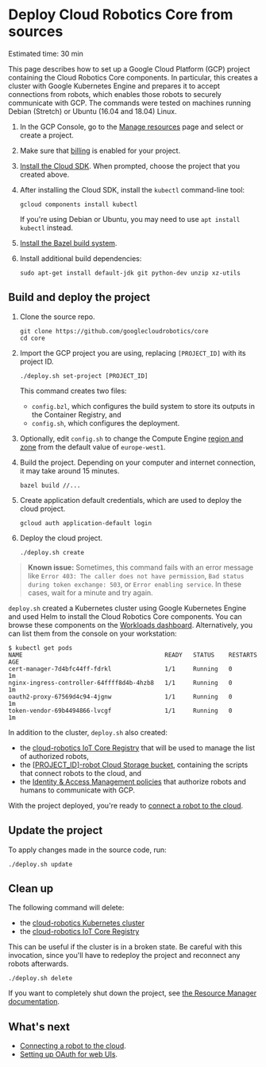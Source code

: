 # Deploy Cloud Robotics Core from sources

Estimated time: 30 min

This page describes how to set up a Google Cloud Platform (GCP) project
containing the Cloud Robotics Core components.
In particular, this creates a cluster with Google Kubernetes Engine and prepares
it to accept connections from robots, which enables those robots to securely
communicate with GCP.
The commands were tested on machines running Debian (Stretch) or Ubuntu (16.04
and 18.04) Linux.

1. In the GCP Console, go to the [Manage resources][resource-manager] page and
   select or create a project.
1. Make sure that [billing][modify-project] is enabled for your project.
1. [Install the Cloud SDK][cloud-sdk]. When prompted, choose the project that you created above.
1. After installing the Cloud SDK, install the `kubectl` command-line tool:

    ```shell
    gcloud components install kubectl
    ```

    If you're using Debian or Ubuntu, you may need to use `apt install kubectl` instead.

1. [Install the Bazel build system][install-bazel].

1. Install additional build dependencies:

    ```shell
    sudo apt-get install default-jdk git python-dev unzip xz-utils
    ```

[resource-manager]: https://console.cloud.google.com/cloud-resource-manager
[modify-project]: https://cloud.google.com/billing/docs/how-to/modify-project
[cloud-sdk]: https://cloud.google.com/sdk/docs/
[install-bazel]: https://github.com/bazelbuild/bazel/blob/0.22.0/site/docs/install-ubuntu.md

## Build and deploy the project

1. Clone the source repo.

    ```shell
    git clone https://github.com/googlecloudrobotics/core
    cd core
    ```

1. Import the GCP project you are using, replacing `[PROJECT_ID]` with its project ID.

    ```shell
    ./deploy.sh set-project [PROJECT_ID]
    ```

    This command creates two files:

    * `config.bzl`, which configures the build system to store its outputs in the Container Registry, and
    * `config.sh`, which configures the deployment.

1. Optionally, edit `config.sh` to change the Compute Engine [region and zone](https://cloud.google.com/compute/docs/regions-zones/) from the default value of `europe-west1`.

1. Build the project. Depending on your computer and internet connection, it may take around 15 minutes.

    ```shell
    bazel build //...
    ```

1. Create application default credentials, which are used to deploy the cloud project.

    ```shell
    gcloud auth application-default login
    ```

1. Deploy the cloud project.

    ```shell
    ./deploy.sh create
    ```

> **Known issue:**
> Sometimes, this command fails with an error message like
> `Error 403: The caller does not have permission`,
> `Bad status during token exchange: 503`, or
> `Error enabling service`.
> In these cases, wait for a minute and try again.

`deploy.sh` created a Kubernetes cluster using Google Kubernetes Engine and used Helm to install the Cloud Robotics Core components.
You can browse these components on the [Workloads dashboard](https://console.cloud.google.com/kubernetes/workload).
Alternatively, you can list them from the console on your workstation:

```console
$ kubectl get pods
NAME                                        READY   STATUS    RESTARTS   AGE
cert-manager-7d4bfc44ff-fdrkl               1/1     Running   0          1m
nginx-ingress-controller-64ffff8d4b-4hzb8   1/1     Running   0          1m
oauth2-proxy-67569d4c94-4jgnw               1/1     Running   0          1m
token-vendor-69b4494866-lvcgf               1/1     Running   0          1m
```

In addition to the cluster, `deploy.sh` also created:

* the [cloud-robotics IoT Core Registry](https://console.cloud.google.com/iot/registries) that will be used to manage the list of authorized robots,
* the [[PROJECT_ID]-robot Cloud Storage bucket](https://console.cloud.google.com/storage/browser), containing the scripts that connect robots to the cloud, and
* the [Identity & Access Management policies](https://console.cloud.google.com/iam-admin/iam) that authorize robots and humans to communicate with GCP.

With the project deployed, you're ready to [connect a robot to the cloud](how-to/connecting-robot.md).

## Update the project

To apply changes made in the source code, run:

```shell
./deploy.sh update
```

## Clean up

The following command will delete:

* the [cloud-robotics Kubernetes cluster](https://console.cloud.google.com/kubernetes/list)
* the [cloud-robotics IoT Core Registry](https://console.cloud.google.com/iot/registries)

This can be useful if the cluster is in a broken state.
Be careful with this invocation, since you'll have to redeploy the project and reconnect any robots afterwards.

```shell
./deploy.sh delete
```

If you want to completely shut down the project, see [the Resource Manager documentation](https://cloud.google.com/resource-manager/docs/creating-managing-projects#shutting_down_projects).

## What's next

* [Connecting a robot to the cloud](how-to/connecting-robot.md).
* [Setting up OAuth for web UIs](how-to/setting-up-oauth.md).
